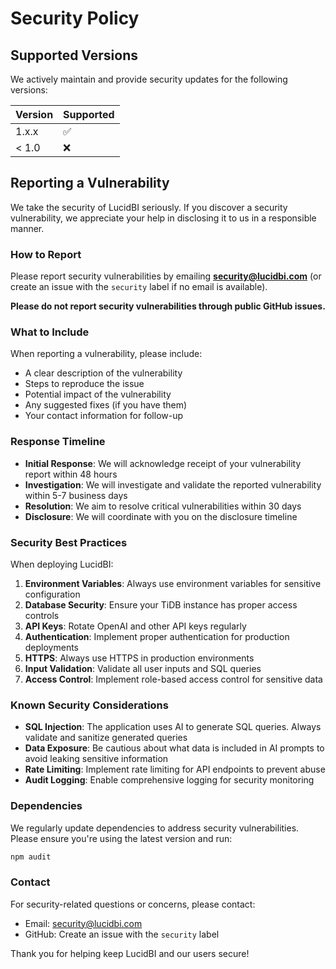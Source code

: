 # Security Policy

## Supported Versions

We actively maintain and provide security updates for the following versions:

| Version | Supported          |
| ------- | ------------------ |
| 1.x.x   | :white_check_mark: |
| < 1.0   | :x:                |

## Reporting a Vulnerability

We take the security of LucidBI seriously. If you discover a security vulnerability, we appreciate your help in disclosing it to us in a responsible manner.

### How to Report

Please report security vulnerabilities by emailing **security@lucidbi.com** (or create an issue with the `security` label if no email is available).

**Please do not report security vulnerabilities through public GitHub issues.**

### What to Include

When reporting a vulnerability, please include:

- A clear description of the vulnerability
- Steps to reproduce the issue
- Potential impact of the vulnerability
- Any suggested fixes (if you have them)
- Your contact information for follow-up

### Response Timeline

- **Initial Response**: We will acknowledge receipt of your vulnerability report within 48 hours
- **Investigation**: We will investigate and validate the reported vulnerability within 5-7 business days
- **Resolution**: We aim to resolve critical vulnerabilities within 30 days
- **Disclosure**: We will coordinate with you on the disclosure timeline

### Security Best Practices

When deploying LucidBI:

1. **Environment Variables**: Always use environment variables for sensitive configuration
2. **Database Security**: Ensure your TiDB instance has proper access controls
3. **API Keys**: Rotate OpenAI and other API keys regularly
4. **Authentication**: Implement proper authentication for production deployments
5. **HTTPS**: Always use HTTPS in production environments
6. **Input Validation**: Validate all user inputs and SQL queries
7. **Access Control**: Implement role-based access control for sensitive data

### Known Security Considerations

- **SQL Injection**: The application uses AI to generate SQL queries. Always validate and sanitize generated queries
- **Data Exposure**: Be cautious about what data is included in AI prompts to avoid leaking sensitive information
- **Rate Limiting**: Implement rate limiting for API endpoints to prevent abuse
- **Audit Logging**: Enable comprehensive logging for security monitoring

### Dependencies

We regularly update dependencies to address security vulnerabilities. Please ensure you're using the latest version and run:

```bash
npm audit
```

### Contact

For security-related questions or concerns, please contact:
- Email: security@lucidbi.com
- GitHub: Create an issue with the `security` label

Thank you for helping keep LucidBI and our users secure!